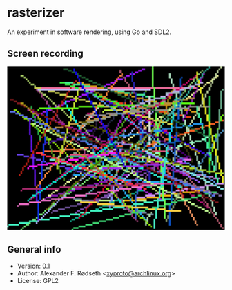 rasterizer
==========

An experiment in software rendering, using Go and SDL2.

Screen recording
----------------

![rasterizer](rasterizer.gif)

General info
------------

* Version: 0.1
* Author: Alexander F. Rødseth &lt;xyproto@archlinux.org&gt;
* License: GPL2
